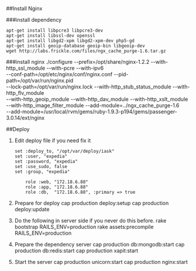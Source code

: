 ##Install Nginx


###install dependency

~~~{.shell}
apt-get install libpcre3 libpcre3-dev
apt-get install libssl-dev openssl
apt-get install libgd2-xpm libgd2-xpm-dev php5-gd
apt-get install geoip-database geoip-bin libgeoip-dev
wget http://labs.frickle.com/files/ngx_cache_purge-1.6.tar.gz
~~~


###install nginx
    ./configure --prefix=/opt/share/nginx-1.2.2 --with-http_ssl_module --with-pcre --with-ipv6 \
    --conf-path=/opt/etc/nginx/conf/nginx.conf --pid-path=/opt/var/run/nginx.pid \
    --lock-path=/opt/var/run/nginx.lock --with-http_stub_status_module --with-http_flv_module \
    --with-http_geoip_module --with-http_dav_module --with-http_xslt_module \
    --with-http_image_filter_module  --add-module=../ngx_cache_purge-1.6 \
    --add-module=/usr/local/rvm/gems/ruby-1.9.3-p194/gems/passenger-3.0.14/ext/nginx


##Deploy

1. Edit deploy file if you need fix it

    ~~~{.ruby}
    set :deploy_to, "/opt/var/deploy/iask"
    set :user, "expedia"
    set :password, "expedia"
    set :use_sudo, false
    set :group, "expedia"

        role :web, "172.18.6.88"
        role :app, "172.18.6.88"
        role :db,  "172.18.6.88", :primary => true
    ~~~


2. Prepare for deploy
    cap production deploy:setup
    cap production deploy:update

3. Do the following in server side if you never do this before.
    rake bootstrap RAILS_ENV=production
    rake assets:precompile RAILS_ENV=production

4. Prepare the dependency server
    cap production db:mongodb:start
    cap production db:redis:start
    cap production xapit:start    

5. Start the server
    cap production unicorn:start
    cap production nginx:start



